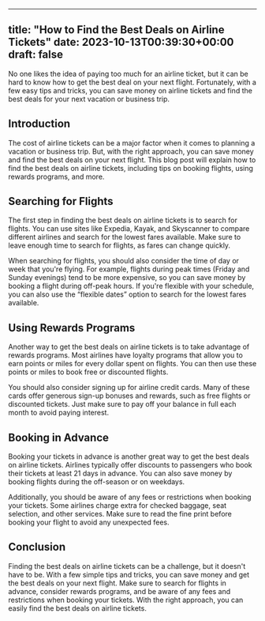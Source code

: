 
---
title: "How to Find the Best Deals on Airline Tickets"
date: 2023-10-13T00:39:30+00:00
draft: false
---

No one likes the idea of paying too much for an airline ticket, but it can be hard to know how to get the best deal on your next flight. Fortunately, with a few easy tips and tricks, you can save money on airline tickets and find the best deals for your next vacation or business trip. 

## Introduction 

The cost of airline tickets can be a major factor when it comes to planning a vacation or business trip. But, with the right approach, you can save money and find the best deals on your next flight. This blog post will explain how to find the best deals on airline tickets, including tips on booking flights, using rewards programs, and more. 

## Searching for Flights 

The first step in finding the best deals on airline tickets is to search for flights. You can use sites like Expedia, Kayak, and Skyscanner to compare different airlines and search for the lowest fares available. Make sure to leave enough time to search for flights, as fares can change quickly. 

When searching for flights, you should also consider the time of day or week that you're flying. For example, flights during peak times (Friday and Sunday evenings) tend to be more expensive, so you can save money by booking a flight during off-peak hours. If you're flexible with your schedule, you can also use the “flexible dates” option to search for the lowest fares available. 

## Using Rewards Programs 

Another way to get the best deals on airline tickets is to take advantage of rewards programs. Most airlines have loyalty programs that allow you to earn points or miles for every dollar spent on flights. You can then use these points or miles to book free or discounted flights. 

You should also consider signing up for airline credit cards. Many of these cards offer generous sign-up bonuses and rewards, such as free flights or discounted tickets. Just make sure to pay off your balance in full each month to avoid paying interest. 

## Booking in Advance 

Booking your tickets in advance is another great way to get the best deals on airline tickets. Airlines typically offer discounts to passengers who book their tickets at least 21 days in advance. You can also save money by booking flights during the off-season or on weekdays. 

Additionally, you should be aware of any fees or restrictions when booking your tickets. Some airlines charge extra for checked baggage, seat selection, and other services. Make sure to read the fine print before booking your flight to avoid any unexpected fees. 

## Conclusion 

Finding the best deals on airline tickets can be a challenge, but it doesn't have to be. With a few simple tips and tricks, you can save money and get the best deals on your next flight. Make sure to search for flights in advance, consider rewards programs, and be aware of any fees and restrictions when booking your tickets. With the right approach, you can easily find the best deals on airline tickets.